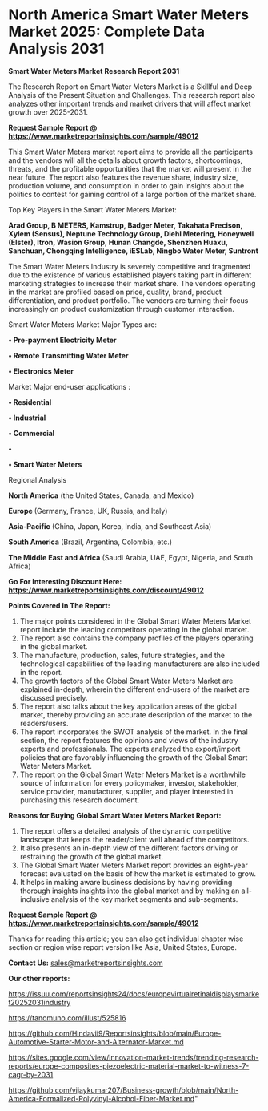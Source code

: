 # North America Smart Water Meters Market 2025: Complete Data Analysis 2031

<strong>Smart Water Meters Market Research Report 2031</strong>

The Research Report on Smart Water Meters Market is a Skillful and Deep Analysis of the Present Situation and Challenges. This research report also analyzes other important trends and market drivers that will affect market growth over 2025-2031.

<strong>Request Sample Report @ <a href=https://www.marketreportsinsights.com/sample/49012>https://www.marketreportsinsights.com/sample/49012</a></strong>

This Smart Water Meters market report aims to provide all the participants and the vendors will all the details about growth factors, shortcomings, threats, and the profitable opportunities that the market will present in the near future. The report also features the revenue share, industry size, production volume, and consumption in order to gain insights about the politics to contest for gaining control of a large portion of the market share.

Top Key Players in the Smart Water Meters Market:

<strong>Arad Group, B METERS, Kamstrup, Badger Meter, Takahata Precison, Xylem (Sensus), Neptune Technology Group, Diehl Metering, Honeywell (Elster), Itron, Wasion Group, Hunan Changde, Shenzhen Huaxu, Sanchuan, Chongqing Intelligence, iESLab, Ningbo Water Meter, Suntront</strong>

The Smart Water Meters Industry is severely competitive and fragmented due to the existence of various established players taking part in different marketing strategies to increase their market share. The vendors operating in the market are profiled based on price, quality, brand, product differentiation, and product portfolio. The vendors are turning their focus increasingly on product customization through customer interaction.

Smart Water Meters Market Major Types are:

<strong>•  Pre-payment Electricity Meter

•  Remote Transmitting Water Meter

•  Electronics Meter</strong>

Market Major end-user applications :

<strong>•  Residential

•  Industrial

•  Commercial

•  

•  Smart Water Meters</strong>

Regional Analysis

</u><strong><b>North America</b></strong> (the United States, Canada, and Mexico)

<strong><b>Europe </b></strong>(Germany, France, UK, Russia, and Italy)

<strong><b>Asia-Pacific</b></strong> (China, Japan, Korea, India, and Southeast Asia)

<strong><b>South America</b></strong> (Brazil, Argentina, Colombia, etc.)

<strong><b>The Middle East and Africa</b></strong> (Saudi Arabia, UAE, Egypt, Nigeria, and South Africa)

<strong>Go For Interesting Discount Here: <a href=https://www.marketreportsinsights.com/discount/49012>https://www.marketreportsinsights.com/discount/49012</a></strong>

<strong>Points Covered in The Report:</strong>
<ol>
  <li>The major points considered in the Global Smart Water Meters Market report include the leading competitors operating in the global market.</li>
  <li>The report also contains the company profiles of the players operating in the global market.</li>
  <li>The manufacture, production, sales, future strategies, and the technological capabilities of the leading manufacturers are also included in the report.</li>
  <li>The growth factors of the Global Smart Water Meters Market are explained in-depth, wherein the different end-users of the market are discussed precisely.</li>
  <li>The report also talks about the key application areas of the global market, thereby providing an accurate description of the market to the readers/users.</li>
  <li>The report incorporates the SWOT analysis of the market. In the final section, the report features the opinions and views of the industry experts and professionals. The experts analyzed the export/import policies that are favorably influencing the growth of the Global Smart Water Meters Market.</li>
  <li>The report on the Global Smart Water Meters Market is a worthwhile source of information for every policymaker, investor, stakeholder, service provider, manufacturer, supplier, and player interested in purchasing this research document.</li>
</ol>
<strong>Reasons for Buying Global Smart Water Meters Market Report:</strong>

<ol>
  <li>The report offers a detailed analysis of the dynamic competitive landscape that keeps the reader/client well ahead of the competitors.</li>
  <li>It also presents an in-depth view of the different factors driving or restraining the growth of the global market.</li>
  <li>The Global Smart Water Meters Market report provides an eight-year forecast evaluated on the basis of how the market is estimated to grow.</li>
  <li>It helps in making aware business decisions by having providing thorough insights insights into the global market and by making an all-inclusive analysis of the key market segments and sub-segments.</li>
</ol>
<strong>Request Sample Report @ <a href=https://www.marketreportsinsights.com/sample/49012>https://www.marketreportsinsights.com/sample/49012</a></strong>


Thanks for reading this article; you can also get individual chapter wise section or region wise report version like Asia, United States, Europe.

<strong>Contact Us:</strong>
sales@marketreportsinsights.com

<strong>Our other reports:</strong>

<a href=https://issuu.com/reportsinsights24/docs/europevirtualretinaldisplaysmarket20252031industry>https://issuu.com/reportsinsights24/docs/europevirtualretinaldisplaysmarket20252031industry</a>

<a href=https://tanomuno.com/illust/525816>https://tanomuno.com/illust/525816</a>

<a href=https://github.com/Hindavii9/Reportsinsights/blob/main/Europe-Automotive-Starter-Motor-and-Alternator-Market.md>https://github.com/Hindavii9/Reportsinsights/blob/main/Europe-Automotive-Starter-Motor-and-Alternator-Market.md</a>

<a href=https://sites.google.com/view/innovation-market-trends/trending-research-reports/europe-composites-piezoelectric-material-market-to-witness-7-cagr-by-2031>https://sites.google.com/view/innovation-market-trends/trending-research-reports/europe-composites-piezoelectric-material-market-to-witness-7-cagr-by-2031</a>

<a href=https://github.com/vijaykumar207/Business-growth/blob/main/North-America-Formalized-Polyvinyl-Alcohol-Fiber-Market.md>https://github.com/vijaykumar207/Business-growth/blob/main/North-America-Formalized-Polyvinyl-Alcohol-Fiber-Market.md</a>"
